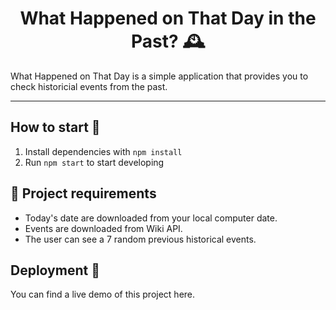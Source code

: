 <h1 align="center">
  What Happened on That Day in the Past? 🕰️
</h1>

What Happened on That Day is a simple application that provides you to check historicial events from the past.

---

## How to start 🚀

1. Install dependencies with `npm install`
2. Run `npm start` to start developing

## 📝 Project requirements
- Today's date are downloaded from your local computer date.
- Events are downloaded from Wiki API.
- The user can see a 7 random previous historical events.

## Deployment 🚀

You can find a live demo of this project here.
